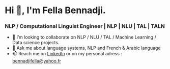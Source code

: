 # Hi 👋, I'm Fella Bennadji.

### NLP / Computational Linguist Engineer | NLP | NLU | TAL | TALN 

- 👯 I’m looking to collaborate on NLP / NLU / TAL / Machine Learning / Data science projects.
- 💬 Ask me about language systems, NLP and French & Arabic language 
- 📫 Reach me on [LinkedIn](www.linkedin.com/in/fella-bennadji) or on my personal adress : bennadjifella@yahoo.fr
